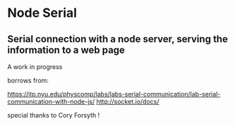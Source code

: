 # Node Serial

## Serial connection with a node server, serving the information to a web page

A work in progress

borrows from:

https://itp.nyu.edu/physcomp/labs/labs-serial-communication/lab-serial-communication-with-node-js/
http://socket.io/docs/

special thanks to Cory Forsyth !